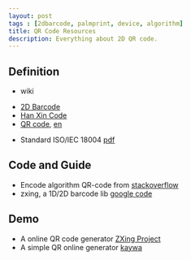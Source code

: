 ```yaml
---
layout: post
tags : [2dbarcode, palmprint, device, algorithm]
title: QR Code Resources 
description: Everything about 2D QR code.
---
```


## Definition
* wiki
+ [2D Barcode](http://zh.wikipedia.org/wiki/%E4%BA%8C%E7%B6%AD%E6%A2%9D%E7%A2%BC)
+ [Han Xin Code](http://zh.wikipedia.org/wiki/%E6%B1%89%E4%BF%A1%E7%A0%81)
+ [QR code](http://zh.wikipedia.org/wiki/QR%E7%A2%BC), [en](http://en.wikipedia.org/wiki/QR_code)
* Standard ISO/IEC 18004 [pdf](http://raidenii.net/files/datasheets/misc/qr_code.pdf)

## Code and Guide
* Encode algorithm QR-code from [stackoverflow](http://stackoverflow.com/questions/5446421/encode-algorithm-qr-code)
* zxing, a 1D/2D barcode lib [google code](http://code.google.com/p/zxing/)

## Demo
* A online QR code generator [ZXing Project](http://zxing.appspot.com/generator)
* A simple QR online generator [kaywa](http://qrcode.kaywa.com/)
